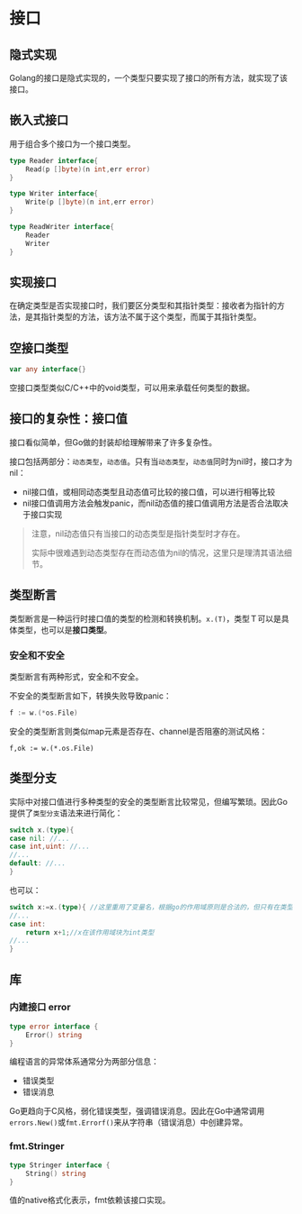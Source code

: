 # 接口

## 隐式实现

Golang的接口是隐式实现的，一个类型只要实现了接口的所有方法，就实现了该接口。

## 嵌入式接口

用于组合多个接口为一个接口类型。

```go
type Reader interface{
    Read(p []byte)(n int,err error)
}

type Writer interface{
    Write(p []byte)(n int,err error)
}

type ReadWriter interface{
    Reader
    Writer
}
```

## 实现接口

在确定类型是否实现接口时，我们要区分类型和其指针类型：接收者为指针的方法，是其指针类型的方法，该方法不属于这个类型，而属于其指针类型。

## 空接口类型

```go
var any interface{}
```

空接口类型类似C/C++中的void类型，可以用来承载任何类型的数据。

## 接口的复杂性：接口值

接口看似简单，但Go做的封装却给理解带来了许多复杂性。

接口包括两部分：`动态类型`，`动态值`。只有当`动态类型`，`动态值`同时为nil时，接口才为nil：

- nil接口值，或相同动态类型且动态值可比较的接口值，可以进行相等比较
- nil接口值调用方法会触发panic，而nil动态值的接口值调用方法是否合法取决于接口实现

> 注意，nil动态值只有当接口的动态类型是指针类型时才存在。
>
> 实际中很难遇到动态类型存在而动态值为nil的情况，这里只是理清其语法细节。

## 类型断言

类型断言是一种运行时接口值的类型的检测和转换机制。`x.(T)`，类型Ｔ可以是具体类型，也可以是**接口类型**。

### 安全和不安全

类型断言有两种形式，安全和不安全。

不安全的类型断言如下，转换失败导致panic：

```go
f := w.(*os.File)
```

安全的类型断言则类似map元素是否存在、channel是否阻塞的测试风格：

```
f,ok := w.(*.os.File)
```

## 类型分支

实际中对接口值进行多种类型的安全的类型断言比较常见，但编写繁琐。因此Go提供了`类型分支`语法来进行简化：

```go
switch x.(type){
case nil: //...
case int,uint: //...
//...
default: //...
}
```

也可以：

```go
switch x:=x.(type){ //这里重用了变量名，根据go的作用域原则是合法的，但只有在类型断言／分支中比较常见
//...
case int:
    return x+1;//x在该作用域块为int类型
//...
}
```

## 库

### 内建接口 error

```go
type error interface {
    Error() string
}
```

编程语言的异常体系通常分为两部分信息：

- 错误类型
- 错误消息

Go更趋向于C风格，弱化错误类型，强调错误消息。因此在Go中通常调用`errors.New()`或`fmt.Errorf()`来从字符串（错误消息）中创建异常。

### fmt.Stringer

```go
type Stringer interface {
	String() string
}
```

值的native格式化表示，fmt依赖该接口实现。
